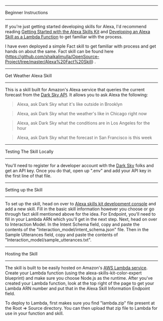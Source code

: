 ************************************************************************************************************************************
Beginner Instructions
************************************************************************************************************************************
If you're just getting started developing skills for Alexa, I'd recommend reading [Getting Started
with the Alexa Skills
Kit](https://developer.amazon.com/public/solutions/alexa/alexa-skills-kit/getting-started-guide) and
[Developing an Alexa Skill as a Lambda
Function](https://developer.amazon.com/public/solutions/alexa/alexa-skills-kit/docs/developing-an-alexa-skill-as-a-lambda-function) to get familiar with the process.

I have even deployed a simple Fact skill to get familiar with process and get hands on about the same. Fact skill can be found here 
(https://github.com/shaikalimulla/OpenSource-Project/tree/master/Alexa%20Fact%20Skill) .

************************************************************************************************************************************
Get Weather Alexa Skill
************************************************************************************************************************************
This is a skill built for Amazon's Alexa service that queries the current forecast from the [Dark
Sky API](https://developer.forecast.io). It allows you to ask Alexa the following:

> Alexa, ask Dark Sky what it's like outside in Brooklyn

> Alexa, ask Dark Sky what the weather's like in Chicago right now

> Alexa, ask Dark Sky what the conditions are in Los Angeles for the hour

> Alexa, ask Dark Sky what the forecast in San Francisco is this week

************************************************************************************************************************************
Testing The Skill Locally
************************************************************************************************************************************
You'll need to register for a developer account with the [Dark Sky](https://developer.forecast.io)
folks and get an API key. Once you do that, open up ".env" and add your API key in the first line of
that file.

************************************************************************************************************************************
Setting up the Skill
************************************************************************************************************************************
To set up the skill, head on over to [Alexa skills kit
development console](https://developer.amazon.com/edw/home.html) and add a new skill. Fill in the
basic skill information however you choose or go through fact skill mentioned above for the idea. For Endpoint, you'll need to fill in your Lambda ARN
which you'll get in the next step. Next, head on over to Interaction Model. In the Intent
Schema field, copy and paste the contents of the "Interaction_model/intent_schema.json" file. Then
in the Sample Utterances field, copy and paste the contents of "Interaction_model/sample_utterances.txt".

************************************************************************************************************************************
Hosting the Skill
************************************************************************************************************************************
The skill is built to be easily hosted on Amazon's [AWS
Lambda service](https://aws.amazon.com/lambda/). Create your Lambda function (using the
alexa-skills-kit-color-expert blueprint) and make sure you choose Node.js as the runtime. After
you've created your Lambda function, look at the top right of the page to get your Lambda ARN
number and put that in the Alexa Skill Information Endpoint field.

To deploy to Lambda, first makes sure you find "lambda.zip" file present at the Root => Source directory.
You can then upload that zip file to Lambda for use in your function and skill.
